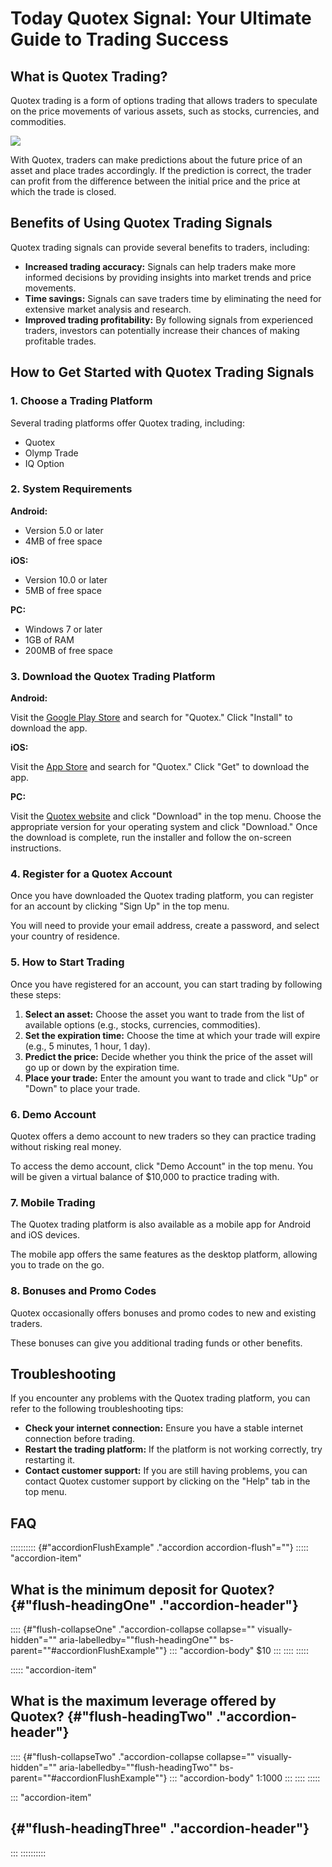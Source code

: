 # Today Quotex Signal: Your Ultimate Guide to Trading Success

## What is Quotex Trading?

Quotex trading is a form of options trading that allows traders to
speculate on the price movements of various assets, such as stocks,
currencies, and commodities.

[![](https://static.quotex.io/files/4_en/300_250.jpg)](https://traff.sbs/brokerqxlid)

With Quotex, traders can make predictions about the future price of an
asset and place trades accordingly. If the prediction is correct, the
trader can profit from the difference between the initial price and the
price at which the trade is closed.

## Benefits of Using Quotex Trading Signals

Quotex trading signals can provide several benefits to traders,
including:

-   **Increased trading accuracy:** Signals can help traders make more
    informed decisions by providing insights into market trends and
    price movements.
-   **Time savings:** Signals can save traders time by eliminating the
    need for extensive market analysis and research.
-   **Improved trading profitability:** By following signals from
    experienced traders, investors can potentially increase their
    chances of making profitable trades.

## How to Get Started with Quotex Trading Signals

### 1. Choose a Trading Platform

Several trading platforms offer Quotex trading, including:

-   Quotex
-   Olymp Trade
-   IQ Option

### 2. System Requirements

**Android:**

-   Version 5.0 or later
-   4MB of free space

**iOS:**

-   Version 10.0 or later
-   5MB of free space

**PC:**

-   Windows 7 or later
-   1GB of RAM
-   200MB of free space

### 3. Download the Quotex Trading Platform

**Android:**

Visit the [Google Play
Store](\%22https://play.google.com/store/apps/details?id=com.binary.quotex\%22)
and search for "Quotex." Click "Install" to download the
app.

**iOS:**

Visit the [App
Store](\%22https://apps.apple.com/us/app/quotex-trading-platform/id1531228322\%22)
and search for "Quotex." Click "Get" to download the app.

**PC:**

Visit the [Quotex website](\%22https://quotex.io\%22) and click
"Download" in the top menu. Choose the appropriate version for
your operating system and click "Download." Once the download is
complete, run the installer and follow the on-screen instructions.

### 4. Register for a Quotex Account

Once you have downloaded the Quotex trading platform, you can register
for an account by clicking "Sign Up" in the top menu.

You will need to provide your email address, create a password, and
select your country of residence.

### 5. How to Start Trading

Once you have registered for an account, you can start trading by
following these steps:

1.  **Select an asset:** Choose the asset you want to trade from the
    list of available options (e.g., stocks, currencies, commodities).
2.  **Set the expiration time:** Choose the time at which your trade
    will expire (e.g., 5 minutes, 1 hour, 1 day).
3.  **Predict the price:** Decide whether you think the price of the
    asset will go up or down by the expiration time.
4.  **Place your trade:** Enter the amount you want to trade and click
    "Up" or "Down" to place your trade.

### 6. Demo Account

Quotex offers a demo account to new traders so they can practice trading
without risking real money.

To access the demo account, click "Demo Account" in the top menu.
You will be given a virtual balance of \$10,000 to practice trading
with.

### 7. Mobile Trading

The Quotex trading platform is also available as a mobile app for
Android and iOS devices.

The mobile app offers the same features as the desktop platform,
allowing you to trade on the go.

### 8. Bonuses and Promo Codes

Quotex occasionally offers bonuses and promo codes to new and existing
traders.

These bonuses can give you additional trading funds or other benefits.

## Troubleshooting

If you encounter any problems with the Quotex trading platform, you can
refer to the following troubleshooting tips:

-   **Check your internet connection:** Ensure you have a stable
    internet connection before trading.
-   **Restart the trading platform:** If the platform is not working
    correctly, try restarting it.
-   **Contact customer support:** If you are still having problems, you
    can contact Quotex customer support by clicking on the "Help"
    tab in the top menu.

## FAQ

:::::::::: {#"accordionFlushExample" ."accordion accordion-flush"=""}
::::: \"accordion-item\"
## What is the minimum deposit for Quotex? {#"flush-headingOne" ."accordion-header"}

:::: {#"flush-collapseOne" ."accordion-collapse collapse="" visually-hidden"="" aria-labelledby=""flush-headingOne"" bs-parent=""#accordionFlushExample""}
::: \"accordion-body\"
\$10
:::
::::
:::::

::::: \"accordion-item\"
## What is the maximum leverage offered by Quotex? {#"flush-headingTwo" ."accordion-header"}

:::: {#"flush-collapseTwo" ."accordion-collapse collapse="" visually-hidden"="" aria-labelledby=""flush-headingTwo"" bs-parent=""#accordionFlushExample""}
::: \"accordion-body\"
1:1000
:::
::::
:::::

::: \"accordion-item\"
##  {#"flush-headingThree" ."accordion-header"}
:::
::::::::::

